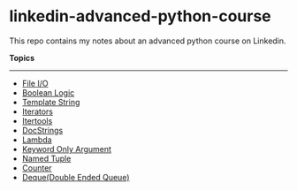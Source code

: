 # linkedin-advanced-python-course
This repo contains my notes about an advanced python course on Linkedin.

**Topics**
_____________
* [File I/O](file-io.py)
* [Boolean Logic](boolean-logic.py)
* [Template String](template-string.py)
* [Iterators](iterators.py)
* [Itertools](itertools.py)
* [DocStrings](docstrings.py)
* [Lambda](lambda.py)
* [Keyword Only Argument](keyword-only-argument.py)
* [Named Tuple](named-tuple.py)
* [Counter](counter.py)
* [Deque(Double Ended Queue)](deque.py)